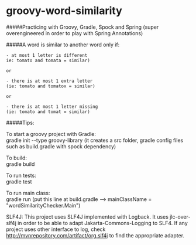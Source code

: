 groovy-word-similarity
======================

#####Practicing with Groovy, Gradle, Spock and Spring (super overengineered in order to play with Spring Annotations)

#####A word is similar to another word only if: 

	- at most 1 letter is different  
	ie: tomato and tomata = similar) 

	or  

	- there is at most 1 extra letter   
	(ie: tomato and tomatox = similar) 

	or  

	- there is at most 1 letter missing  
	(ie: tomato and tomat = similar)  


#####Tips:

To start a groovy project with Gradle:  
gradle init --type groovy-library (it creates a src folder, gradle config files such as build.gradle with spock dependency)

To build:  
gradle build

To run tests:  
gradle test

To run main class:  
gradle run (put this line at build.gradle --> mainClassName = "wordSimilarityChecker.Main")

SLF4J: This project uses SLF4J implemented with Logback. It uses jlc-over-slf4j in order to be able to adapt
Jakarta-Commons-Logging to SLF4. If any project uses other interface to log, check http://mvnrepository.com/artifact/org.slf4j to find the appropriate adapter.
